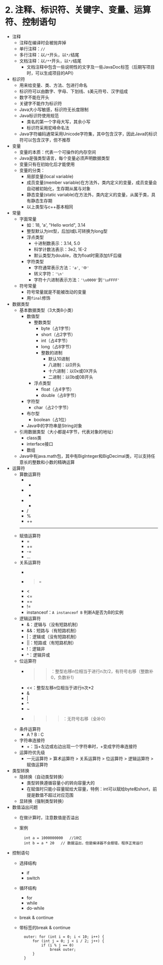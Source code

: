 # 2. 注释、标识符、关键字、变量、运算符、控制语句
- 注释
	- 注释在编译时会被抛弃掉
	- 单行注释：`//`
	- 多行注释：以`/*`开头，以`*/`结尾
	- 文档注释：以`/**`开头，以`*/`结尾
		- 文档注释中包含一些说明性的文字及一些JavaDoc标签（后期写项目时，可以生成项目的API）
- 标识符
	- 用来给变量、类、方法、包进行命名
	- 标识符可以由数字、字母、下划线、`$`美元符号、汉字组成
	- 数字不能在开头
	- 关键字不能作为标识符
	- Java大小写敏感，标识符无长度限制
	- Java标识符使用规范
		- 类名的第一个字母大写，其余小写
		- 标识符采用驼峰命名法
	- Java字符编码通常采用Unicode字符集，其中包含汉字，因此Java的标识符可以包含汉字，但不推荐
- 变量
	- 变量的本质：代表一个可操作的内存空间
	- Java是强类型语言，每个变量必须声明数据类型
	- 变量只有在初始化后才能使用
	- 变量的分类：
		- 局部变量(local variable)
		- 成员变量(member variable)在方法外，类内定义的变量，成员变量会自动被初始化，生存期从属与对象
		- 静态变量(static variable)在方法外，类内定义的变量，从属于类，具有静态生存期
		- 以上类型与c++基本相同
- 常量
	- 字面常量
		- 如：18, 'a', "Hello world", 3.14
		- 整型默认为int型，后加l或L可转换为long型
		- 浮点类型
			- 十进制数表示：3.14, 5.0
			- 科学计数法表示：3e2, 1E-2
			- 默认类型为double，改为float时需添加f/F后缀
		- 字符类型
			- 字符通常表示方法：`'a'`, `'中'`
			- 转义字符：`'\n'`
			- 字符十六进制表示方法：`'\u0000'`到`'\uFFFF'`
	- 符号常量	
		- 符号常量就是不能被改动的变量
		- 用`final`修饰
- 数据类型
	- 基本数据类型（3大类8小类）
		- 数值型
			- 整数类型
				- byte（占1字节）
				- short（占2字节）
				- int（占4字节）
				- long（占8字节）
				- 整数的进制
					- 默认10进制
					- 八进制：以0开头
					- 十六进制：以0x或0X开头
					- 二进制：以0b或0B开头
			- 浮点类型
				- float（占4字节）
				- double（占8字节）
		- 字符型
			- char（占2个字节）
		- 布尔型
			- boolean（占1位）
		- Java中的字符串是String对象
	- 引用数据类型（大小都是4字节，代表对象的地址）
		- class类
		- interface接口
		- 数组
	- Java中有java.math包，其中有BigInteger和BigDecimal类，可以支持任意长的整数和小数的精确运算
- 运算符	
	- 算数运算符
		- +
		- -
		- *
		- /
		- %
		- ++
		- --
	- 赋值运算符
		- =
		- +=
		- -=
		- ...
	- 关系运算符
		- >
		- >=
		- <
		- <=
		- ==
		- !=
		- instanceof：`A instanceof B` 判断A是否为B的实例
	- 逻辑运算符
		- &：逻辑与（没有短路机制）
		- &&：短路与（有短路机制）
		- |：逻辑或（没有短路机制）
		- ||：短路或（有短路机制）
		- !：逻辑非
		- ^：逻辑异或
	- 位运算符
		- >>：整型右移n位相当于进行n次/2，有符号右移（整数补0，负数补1）
		- <<：整型左移n位相当于进行n次*2
		- &
		- |
		- ^
		- ~
		- >>>：无符号右移（全补0）
	- 条件运算符
		- A ? B : C
	- 字符串连接符
		- +：当+左边或右边出现一个字符串时，+变成字符串连接符
	- 运算符优先级
		- 一元运算符 > 算术运算符 > 关系运算符 > 位运算符 > 逻辑运算符 > 赋值运算符
- 类型转换
	- 隐转换（自动类型转换）
		- 类型转换遵循容量小的转向容量大的
		- 在赋值时只能小容量赋给大容量，特例：int可以赋给byte和short，前提是数值不超过对应范围
	- 显转换（强制类型转换）
- 数值溢出问题
	- 在做计算时，注意数值是否溢出
	- 案例
		
			int a = 1000000000   //10亿
			int b = a * 20   // 数据溢出，但是编译器不会报错，程序正常运行
	
- 控制语句
	- 选择结构
		- if
		- switch
	- 循环结构
		- for
		- while
		- do-while
	- break & continue
	- 带标签的break & continue
		
			outer: for (int i = 0; i < 10; i++) {
				for (int j = 0; j < i / 2; j++) {
					if (i % j == 0)
						break outer;
				}
			}
